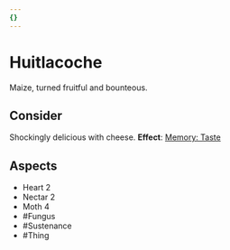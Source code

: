 ```yaml
---
{}
---
```

# Huitlacoche
Maize, turned fruitful and bounteous.
## Consider
Shockingly delicious with cheese.
**Effect**: [Memory: Taste](https://uadaf.theevilroot.xyz/rowenarium/element/mem.Taste)
## Aspects
- Heart 2
- Nectar 2
- Moth 4
- #Fungus 
- #Sustenance 
- #Thing